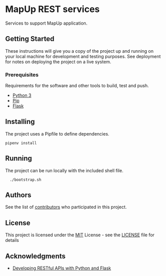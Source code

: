 # MapUp REST services

Services to support MapUp application.

## Getting Started

These instructions will give you a copy of the project up and running on
your local machine for development and testing purposes. See deployment
for notes on deploying the project on a live system.

### Prerequisites

Requirements for the software and other tools to build, test and push.

- [Python 3](https://www.python.org/downloads/)
- [Pip](https://pypi.org/project/pip/)
- [Flask](https://flask.palletsprojects.com/en/2.1.x/)

## Installing

The project uses a Pipfile to define dependencies.

```console
pipenv install
```

## Running

The project can be run locally with the included shell file.

```console
  ./bootstrap.sh 
```

## Authors

See the list of
[contributors](https://github.com/Geovation/mapup-rest/contributors)
who participated in this project.

## License

This project is licensed under the [MIT](LICENSE)
License - see the [LICENSE](LICENSE) file for
details

## Acknowledgments

  - [Developing RESTful APIs with Python and Flask](https://auth0.com/blog/developing-restful-apis-with-python-and-flask/)
